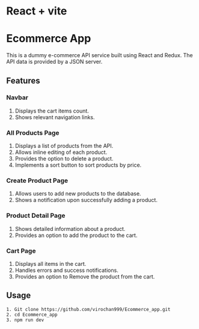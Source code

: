 # React + vite

# Ecommerce App
This is a dummy e-commerce API service built using React and Redux. The API data is provided by a JSON server.

## Features

### Navbar
1. Displays the cart items count.
2. Shows relevant navigation links.
### All Products Page
1. Displays a list of products from the API.
2. Allows inline editing of each product.
3. Provides the option to delete a product.
4. Implements a sort button to sort products by price.
### Create Product Page
1. Allows users to add new products to the database.
2. Shows a notification upon successfully adding a product.
### Product Detail Page
1. Shows detailed information about a product.
2. Provides an option to add the product to the cart.
### Cart Page
1. Displays all items in the cart.
2. Handles errors and success notifications.
3. Provides an option to Remove the product from the cart.


## Usage

```
1. Git clone https://github.com/virochan999/Ecommerce_app.git
2. cd Ecommerce_app
3. npm run dev
```